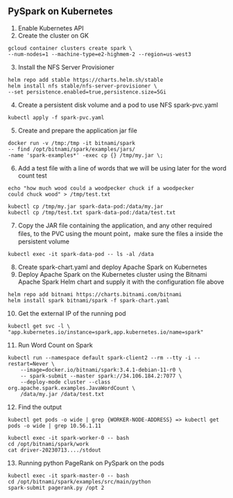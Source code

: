 ## PySpark on Kubernetes

1. Enable Kubernetes API
2. Create the cluster on GK

```
gcloud container clusters create spark \
--num-nodes=1 --machine-type=e2-highmem-2 --region=us-west3
```

3. Install the NFS Server Provisioner

```
helm repo add stable https://charts.helm.sh/stable
helm install nfs stable/nfs-server-provisioner \
--set persistence.enabled=true,persistence.size=5Gi
```

4. Create a persistent disk volume and a pod to use NFS spark-pvc.yaml

```
kubectl apply -f spark-pvc.yaml
```

5. Create and prepare the application jar file

```
docker run -v /tmp:/tmp -it bitnami/spark
-- find /opt/bitnami/spark/examples/jars/
-name 'spark-examples*' -exec cp {} /tmp/my.jar \;
```

6. Add a test file with a line of words that we will be using later for the word count test

```
echo "how much wood could a woodpecker chuck if a woodpecker
could chuck wood" > /tmp/test.txt

kubectl cp /tmp/my.jar spark-data-pod:/data/my.jar
kubectl cp /tmp/test.txt spark-data-pod:/data/test.txt
```

7. Copy the JAR file containing the application, and any other required files, to the PVC using the mount point，make sure the files a inside the persistent volume

```
kubectl exec -it spark-data-pod -- ls -al /data
```

8. Create spark-chart.yaml and deploy Apache Spark on Kubernetes
9. Deploy Apache Spark on the Kubernetes cluster using the Bitnami Apache Spark Helm chart and supply it with the configuration file above

```
helm repo add bitnami https://charts.bitnami.com/bitnami
helm install spark bitnami/spark -f spark-chart.yaml
```

10. Get the external IP of the running pod

```
kubectl get svc -l \
"app.kubernetes.io/instance=spark,app.kubernetes.io/name=spark"
```

11. Run Word Count on Spark

```
kubectl run --namespace default spark-client2 --rm --tty -i --restart=Never \
	--image=docker.io/bitnami/spark:3.4.1-debian-11-r0 \
	-- spark-submit --master spark://34.106.184.2:7077 \
	--deploy-mode cluster --class org.apache.spark.examples.JavaWordCount \
	/data/my.jar /data/test.txt
```

12. Find the output

```
kubectl get pods -o wide | grep {WORKER-NODE-ADDRESS} => kubectl get pods -o wide | grep 10.56.1.11

kubectl exec -it spark-worker-0 -- bash
cd /opt/bitnami/spark/work
cat driver-20230713..../stdout
```

13. Running python PageRank on PySpark on the pods

```
kubectl exec -it spark-master-0 -- bash
cd /opt/bitnami/spark/examples/src/main/python
spark-submit pagerank.py /opt 2
```
